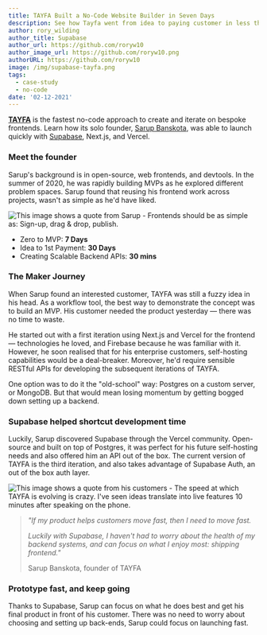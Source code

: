 ```yaml
---
title: TAYFA Built a No-Code Website Builder in Seven Days
description: See how Tayfa went from idea to paying customer in less than 30 days.
author: rory_wilding
author_title: Supabase
author_url: https://github.com/roryw10
author_image_url: https://github.com/roryw10.png
authorURL: https://github.com/roryw10
image: /img/supabase-tayfa.png
tags:
  - case-study
  - no-code
date: '02-12-2021'
---
```


[**TAYFA**](https://usetayfa.com) is the fastest no-code approach to create and iterate on bespoke frontends. Learn how its solo founder, [Sarup Banskota](https://twitter.com/sarupbanskota?lang=en), was able to launch quickly with [Supabase](https://supabase.io), Next.js, and Vercel.

<!--truncate-->

### Meet the founder

Sarup's background is in open-source, web frontends, and devtools. In the summer of 2020, he was rapidly building MVPs as he explored different problem spaces. Sarup found that reusing his frontend work across projects, wasn't as simple as he'd have liked.

![This image shows a quote from Sarup - Frontends should be as simple as: Sign-up, drag & drop, publish.](/img/sarup-tayfa.png)

- Zero to MVP: **7 Days**
- Idea to 1st Payment: **30 Days**
- Creating Scalable Backend APIs: **30 mins**

### The Maker Journey

When Sarup found an interested customer, TAYFA was still a fuzzy idea in his head. As a workflow tool, the best way to demonstrate the concept was to build an MVP. His customer needed the product yesterday — there was no time to waste.

He started out with a first iteration using Next.js and Vercel for the frontend — technologies he loved, and Firebase because he was familiar with it. However, he soon realised that for his enterprise customers, self-hosting capabilities would be a deal-breaker. Moreover, he'd require sensible RESTful APIs for developing the subsequent iterations of TAYFA.

One option was to do it the "old-school" way: Postgres on a custom server, or MongoDB. But that would mean losing momentum by getting bogged down setting up a backend.

### Supabase helped shortcut development time

Luckily, Sarup discovered Supabase through the Vercel community. Open-source and built on top of Postgres, it was perfect for his future self-hosting needs and also offered him an API out of the box. The current version of TAYFA is the third iteration, and also takes advantage of Supabase Auth, an out of the box auth layer.

![This image shows a quote from his customers - The speed at which TAYFA is evolving is crazy. I've seen ideas translate into live features 10 minutes after speaking on the phone.](/img/tanmai-tayfa.png)

> _"If my product helps customers move fast, then I need to move fast._
>
> _Luckily with Supabase, I haven't had to worry about the health of my backend systems, and can focus on what I enjoy most: shipping frontend."_
>
> Sarup Banskota, founder of TAYFA

### Prototype fast, and keep going

Thanks to Supabase, Sarup can focus on what he does best and get his final product in front of his customer. There was no need to worry about choosing and setting up back-ends, Sarup could focus on launching fast.
